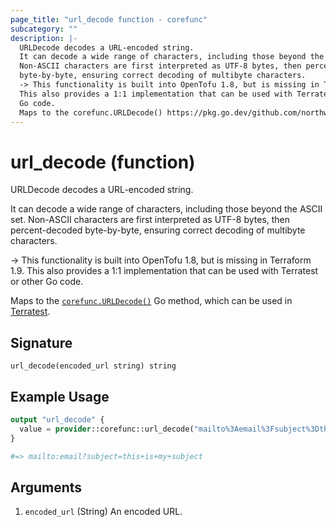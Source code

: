 ```yaml
---
page_title: "url_decode function - corefunc"
subcategory: ""
description: |-
  URLDecode decodes a URL-encoded string.
  It can decode a wide range of characters, including those beyond the ASCII set.
  Non-ASCII characters are first interpreted as UTF-8 bytes, then percent-decoded
  byte-by-byte, ensuring correct decoding of multibyte characters.
  -> This functionality is built into OpenTofu 1.8, but is missing in Terraform 1.9.
  This also provides a 1:1 implementation that can be used with Terratest or other
  Go code.
  Maps to the corefunc.URLDecode() https://pkg.go.dev/github.com/northwood-labs/terraform-provider-corefunc/corefunc#URLDecode Go method, which can be used in Terratest https://terratest.gruntwork.io.
---
```


# url_decode (function)

URLDecode decodes a URL-encoded string.

It can decode a wide range of characters, including those beyond the ASCII set.
Non-ASCII characters are first interpreted as UTF-8 bytes, then percent-decoded
byte-by-byte, ensuring correct decoding of multibyte characters.

-> This functionality is built into OpenTofu 1.8, but is missing in Terraform 1.9.
This also provides a 1:1 implementation that can be used with Terratest or other
Go code.

Maps to the [`corefunc.URLDecode()`](https://pkg.go.dev/github.com/northwood-labs/terraform-provider-corefunc/corefunc#URLDecode) Go method, which can be used in [Terratest](https://terratest.gruntwork.io).

## Signature

<!-- signature generated by tfplugindocs -->
```text
url_decode(encoded_url string) string
```

## Example Usage

```terraform
output "url_decode" {
  value = provider::corefunc::url_decode("mailto%3Aemail%3Fsubject%3Dthis%2Bis%2Bmy%2Bsubject")
}

#=> mailto:email?subject=this+is+my+subject
```

## Arguments

1. `encoded_url` (String) An encoded URL.

<!-- Preview the provider docs with the Terraform registry provider docs preview tool: https://registry.terraform.io/tools/doc-preview -->
